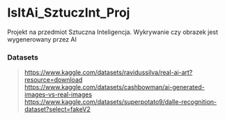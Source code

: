 # IsItAi_SztuczInt_Proj
Projekt na przedmiot Sztuczna Inteligencja. Wykrywanie czy obrazek jest wygenerowany przez AI


### Datasets 
> https://www.kaggle.com/datasets/ravidussilva/real-ai-art?resource=download
> https://www.kaggle.com/datasets/cashbowman/ai-generated-images-vs-real-images
> https://www.kaggle.com/datasets/superpotato9/dalle-recognition-dataset?select=fakeV2
